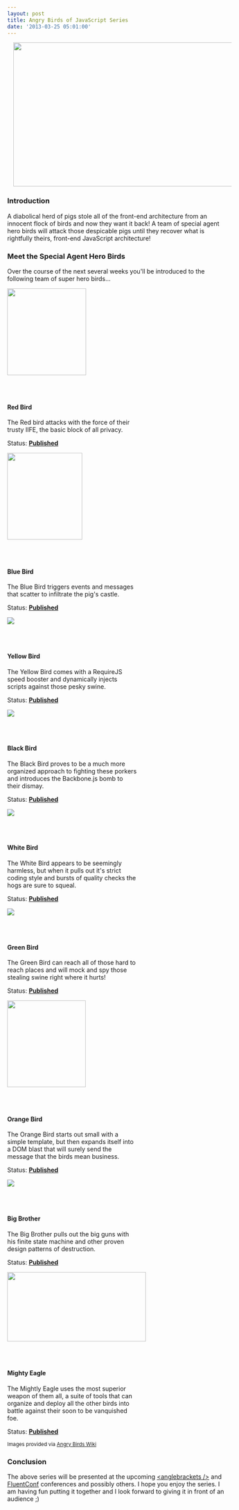 ```yaml
---
layout: post
title: Angry Birds of JavaScript Series
date: '2013-03-25 05:01:00'
---
```


<div class="separator" style="clear: both; text-align: center;">
<a href="http://3.bp.blogspot.com/-x2EkpXGeIiU/UUOB_nmgpdI/AAAAAAAAX8Y/RlZdGySZWwE/s1600/5641819490_2cb448303e.jpg" imageanchor="1" style="margin-left: 1em; margin-right: 1em;"><img border="0" height="332" src="http://3.bp.blogspot.com/-x2EkpXGeIiU/UUOB_nmgpdI/AAAAAAAAX8Y/RlZdGySZWwE/s640/5641819490_2cb448303e.jpg" width="640" /></a></div>

<h3>
Introduction</h3>

A diabolical herd of pigs stole all of the front-end architecture from an innocent flock of birds and now they want it back! A team of special agent hero birds will attack those despicable pigs until they recover what is rightfully theirs, front-end JavaScript architecture!

<h3>
Meet the Special Agent Hero Birds</h3>

Over the course of the next several weeks you'll be introduced to the following team of super hero birds...

<div style="clear: both; width: 100%;">
<div style="width: 325px; float: left;">
<img border="0" height="200" src="http://4.bp.blogspot.com/-JMM-_2Tl7Es/UUOFH81EAUI/AAAAAAAAX8g/dnqsFpJFfGo/s200/red-bird.png" width="182" />
</div>
<div style="float: left; width: 300px; margin-top: 45px;">
<h4>
Red Bird</h4>

<span>The Red bird attacks with the force of their trusty IIFE, the basic block of all privacy.</span>

<span>Status: <strong><a href="http://elijahmanor.com/angry-birds-of-javascript-red-bird-iife/" target="_blank">Published</a></strong></span>
</div>
</div>

<div style="clear: both; width: 100%;">
<div style="width: 325px; float: left;">
<img border="0" height="200" src="http://4.bp.blogspot.com/-LxI_h-dYcRQ/UUOFZbQ4heI/AAAAAAAAX8w/aVsf9BQfQRU/s200/blue-bird-1.png" width="173" />
</div>
<div style="float: left; width: 300px; margin-top: 45px;">
<h4>
Blue Bird</h4>

<span>The Blue Bird triggers events and messages that scatter to infiltrate the pig's castle.</span>

<span>Status: <strong><a href="http://elijahmanor.com/angry-birds-of-javascript-blue-bird-events/" target="_blank">Published</a></strong></span>
</div>
</div>

<div style="clear: both; width: 100%;">
<div style="width: 325px; float: left;">
<img border="0" src="http://1.bp.blogspot.com/-32n5qOeDtdk/UUOFi38IgEI/AAAAAAAAX84/CIoyxmLMmkY/s1600/yellow-bird.png" />
</div>
<div style="float: left; width: 300px; margin-top: 45px;">
<h4>
Yellow Bird</h4>

<span>The Yellow Bird comes with a RequireJS speed booster and dynamically injects scripts against those pesky swine.</span>

<span>Status: <strong><a href="http://elijahmanor.com/angry-birds-of-javascript-yellow-bird-requirejs/" target="_blank">Published</a></strong></span>
</div>
</div>

<div style="clear: both; width: 100%;">
<div style="width: 325px; float: left;">
<img border="0" src="http://2.bp.blogspot.com/-4WycZj513eE/UUOFnIF28JI/AAAAAAAAX9A/Y87gPOBtyxk/s1600/black-bird.png" />
</div>
<div style="float: left; width: 300px; margin-top: 45px;">
<h4>
Black Bird</h4>

<span>The Black Bird proves to be a much more organized approach to fighting these porkers and introduces the Backbone.js bomb to their dismay.</span>

<span>Status: <strong><a href="http://elijahmanor.com/angry-birds-of-javascript-black-bird-backbone/" target="_blank">Published</a></strong></span>
</div>
</div>

<div style="clear: both; width: 100%;">
<div style="width: 325px; float: left;">
<img border="0" src="http://4.bp.blogspot.com/-yywG6-06kUM/UUOFrOcP0iI/AAAAAAAAX9I/iotHWUvRecY/s1600/white-bird.png" />
</div>
<div style="float: left; width: 300px; margin-top: 45px;">
<h4>
White Bird</h4>

<span>The White Bird appears to be seemingly harmless, but when it pulls out it's strict coding style and bursts of quality checks the hogs are sure to squeal.</span>

<span>Status: <strong><a href="http://elijahmanor.com/angry-birds-of-javascript-white-bird-linting/" target="_blank">Published</a></strong></span>
</div>
</div>

<div style="clear: both; width: 100%;">
<div style="width: 325px; float: left;">
<img border="0" src="http://3.bp.blogspot.com/-rRVmKl9KUv4/UUOFu9VUPNI/AAAAAAAAX9Q/rMstM-JU-e8/s1600/green-bird.png" />
</div>
<div style="float: left; width: 300px; margin-top: 45px;">
<h4>
Green Bird</h4>

<span>The Green Bird can reach all of those hard to reach places and will mock and spy those stealing swine right where it hurts!</span>

<span>Status: <strong><a href="http://elijahmanor.com/angry-birds-of-javascript-green-bird-mocking/" target="_blank">Published</a></strong></span>
</div>
</div>

<div style="clear: both; width: 100%;">
<div style="width: 325px; float: left;">
<img border="0" height="200" src="http://3.bp.blogspot.com/-YT-EBrpkliY/UUOFy_dcttI/AAAAAAAAX9Y/Q4VET7T9UaY/s200/orange-bird.png" width="181" />
</div>
<div style="float: left; width: 300px; margin-top: 45px;">
<h4>
Orange Bird</h4>

<span>The Orange Bird starts out small with a simple template, but then expands itself into a DOM blast that will surely send the message that the birds mean business.</span>

<span>Status: <strong><a href="http://elijahmanor.com/angry-birds-of-javascript-orange-bird-templating/" target="_blank">Published</a></strong></span>
</div>
</div>

<div style="clear: both; width: 100%;">
<div style="width: 325px; float: left;">
<img border="0" src="http://1.bp.blogspot.com/-J61UAuZaSPU/UUOF3XpAjvI/AAAAAAAAX9g/yliiflRrXXU/s1600/big-brother-bird.png" />
</div>
<div style="float: left; width: 300px; margin-top: 45px;">
<h4>
Big Brother</h4>

<span>The Big Brother pulls out the big guns with his finite state machine and other proven design patterns of destruction.</span>

<span>Status: <strong><a href="http://elijahmanor.com/angry-birds-of-javascript-big-brother-bird-patterns/" target="_blank">Published</a></strong></span>
</div>
</div>

<div style="clear: both; width: 100%;">
<div style="width: 325px; float: left;">
<img border="0" height="160" src="http://4.bp.blogspot.com/-MQvW-RP8-f0/UUOF7QwJY9I/AAAAAAAAX9o/7_-CH_56XPY/s320/mighty-eagle.png" width="320" />
</div>
<div style="float: left; width: 300px; margin-top: 45px;">
<h4>
Mighty Eagle</h4>

<span>The Mightly Eagle uses the most superior weapon of them all, a suite of tools that can organize and deploy all the other birds into battle against their soon to be vanquished foe.</span>

<span>Status: <strong><a href="http://elijahmanor.com/angry-birds-of-javascript-mighty-eagle-automation/" target="_blank">Published</a></strong></span>
</div>
</div>

<div style="clear: both; width: 100%;">


<span style="font-size: smaller;">Images provided via <a href="http://angrybirds.wikia.com/wiki/Mighty_Eagle">Angry Birds Wiki</a></span>
</div>

<h3>
Conclusion</h3>

The above series will be presented at the upcoming <a href="http://www.elijahmanor.com/2013/03/front-end-web-conference.html">&lt;anglebrackets /&gt;</a> and <a href="http://www.elijahmanor.com/2013/02/fluentconf-advanced-jquery-training.html">FluentConf</a> conferences and possibly others. I hope you enjoy the series. I am having fun putting it together and I look forward to giving it in front of an audience ;)
